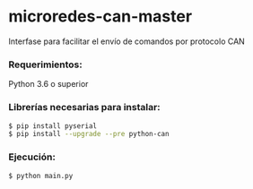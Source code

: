 # microredes-can-master
Interfase para facilitar el envío de comandos por protocolo CAN

### Requerimientos:

Python 3.6 o superior

### Librerías necesarias para instalar:

```sh
$ pip install pyserial
$ pip install --upgrade --pre python-can
```

### Ejecución:

```sh
$ python main.py
```
